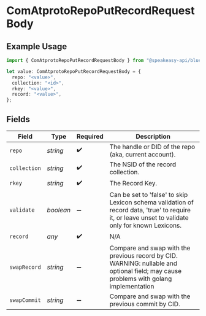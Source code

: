 # ComAtprotoRepoPutRecordRequestBody

## Example Usage

```typescript
import { ComAtprotoRepoPutRecordRequestBody } from "@speakeasy-api/bluesky/models/operations";

let value: ComAtprotoRepoPutRecordRequestBody = {
  repo: "<value>",
  collection: "<id>",
  rkey: "<value>",
  record: "<value>",
};
```

## Fields

| Field                                                                                                                                             | Type                                                                                                                                              | Required                                                                                                                                          | Description                                                                                                                                       |
| ------------------------------------------------------------------------------------------------------------------------------------------------- | ------------------------------------------------------------------------------------------------------------------------------------------------- | ------------------------------------------------------------------------------------------------------------------------------------------------- | ------------------------------------------------------------------------------------------------------------------------------------------------- |
| `repo`                                                                                                                                            | *string*                                                                                                                                          | :heavy_check_mark:                                                                                                                                | The handle or DID of the repo (aka, current account).                                                                                             |
| `collection`                                                                                                                                      | *string*                                                                                                                                          | :heavy_check_mark:                                                                                                                                | The NSID of the record collection.                                                                                                                |
| `rkey`                                                                                                                                            | *string*                                                                                                                                          | :heavy_check_mark:                                                                                                                                | The Record Key.                                                                                                                                   |
| `validate`                                                                                                                                        | *boolean*                                                                                                                                         | :heavy_minus_sign:                                                                                                                                | Can be set to 'false' to skip Lexicon schema validation of record data, 'true' to require it, or leave unset to validate only for known Lexicons. |
| `record`                                                                                                                                          | *any*                                                                                                                                             | :heavy_check_mark:                                                                                                                                | N/A                                                                                                                                               |
| `swapRecord`                                                                                                                                      | *string*                                                                                                                                          | :heavy_minus_sign:                                                                                                                                | Compare and swap with the previous record by CID. WARNING: nullable and optional field; may cause problems with golang implementation             |
| `swapCommit`                                                                                                                                      | *string*                                                                                                                                          | :heavy_minus_sign:                                                                                                                                | Compare and swap with the previous commit by CID.                                                                                                 |